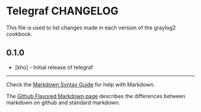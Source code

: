 Telegraf CHANGELOG
==================

This file is used to list changes made in each version of the graylog2 cookbook.

0.1.0
-----
- [kho] - Initial release of telegraf

- - -
Check the [Markdown Syntax Guide](http://daringfireball.net/projects/markdown/syntax) for help with Markdown.

The [Github Flavored Markdown page](http://github.github.com/github-flavored-markdown/) describes the differences between markdown on github and standard markdown.
